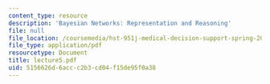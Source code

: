```yaml
---
content_type: resource
description: 'Bayesian Networks: Representation and Reasoning'
file: null
file_location: /coursemedia/hst-951j-medical-decision-support-spring-2003/5156626d6accc2b3cd04f15de95f0a38_lecture5.pdf
file_type: application/pdf
resourcetype: Document
title: lecture5.pdf
uid: 5156626d-6acc-c2b3-cd04-f15de95f0a38
---
```

